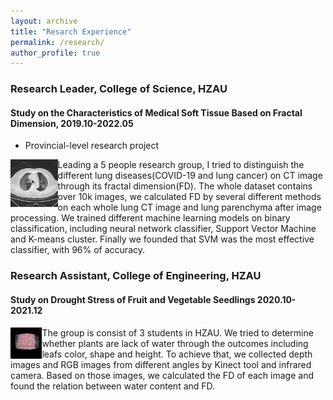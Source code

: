 ```yaml
---
layout: archive
title: "Resarch Experience"
permalink: /research/
author_profile: true
---
```



### Research Leader, College of Science, HZAU
#### Study on the Characteristics of Medical Soft Tissue Based on Fractal Dimension, 2019.10-2022.05
* Provincial-level research project
  
<img align="left" src="/images/pCT490.jpg" style="width:15%">

Leading a 5 people research group, I tried to distinguish the different lung diseases(COVID-19 and lung cancer) on CT image through its fractal dimension(FD). The whole dataset contains over 10k images, we calculated FD by several different methods on each whole lung CT image and lung parenchyma after image processing. We trained different machine learning models on binary classification, including neural network classifier, Support Vector Machine and K-means cluster. Finally we founded that SVM was the most effective classifier, with 96% of accuracy.



### Research Assistant, College of Engineering, HZAU
#### Study on Drought Stress of Fruit and Vegetable Seedlings 2020.10-2021.12

<img align="left" src="/images/depbg1-1.jpeg" style="width:10%">

The group is consist of 3 students in HZAU. We tried to determine whether plants are lack of water through the outcomes including leafs color, shape and height. To achieve that, we collected depth images and RGB images from different angles by Kinect tool and infrared camera. Based on those images, we calculated the FD of each image and found the relation between water content and FD.
